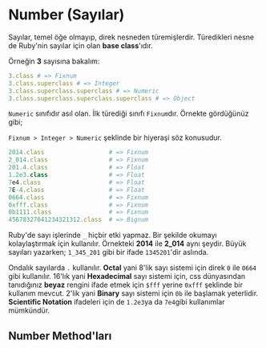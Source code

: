 # Number (Sayılar)

Sayılar, temel öğe olmayıp, direk nesneden türemişlerdir. Türedikleri nesne de Ruby'nin sayılar için olan **base class**'ıdır.

Örneğin **3** sayısına bakalım:

```ruby
3.class # => Fixnum
3.class.superclass # => Integer
3.class.superclass.superclass # => Numeric
3.class.superclass.superclass.superclass # => Object
```

`Numeric` sınıfıdır asıl olan. İlk türediği sınıfı `Fixnum`dır. Örnekte gördüğünüz gibi;

`Fixnum > Integer > Numeric` şeklinde bir hiyeraşi söz konusudur.

```ruby
2014.class                  # => Fixnum
2_014.class                 # => Fixnum
201.4.class                 # => Float
1.2e3.class                 # => Float
7e4.class                   # => Float
7E-4.class                  # => Float
0664.class                  # => Fixnum
0xfff.class                 # => Fixnum
0b1111.class                # => Fixnum
45678327041234321312.class  # => Bignum
```

Ruby'de sayı işlerinde `_` hiçbir etki yapmaz. Bir şekilde okumayı kolaylaştırmak için kullanılır. Örnekteki **2014** ile **2_014** aynı şeydir. Büyük sayıları yazarken; `1_345_201` gibi bir ifade `1345201`'dir aslında.

Ondalık sayılarda `.` kullanılır. **Octal** yani 8'lik sayı sistemi için direk `0` ile `0664` gibi kullanılır. 16'lık yani **Hexadecimal** sayı sistemi için, css dünyasından tanıdığınız **beyaz** rengini ifade etmek için `$fff` yerine `0xfff` şeklinde bir kullanım mevcut. 2'lik yani **Binary** sayı sistemi için `0b` ile başlamak yeterlidir. **Scientific Notation** ifadeleri için de `1.2e3`ya da `7e4`gibi kullanımlar mümkündür.

## Number Method'ları
